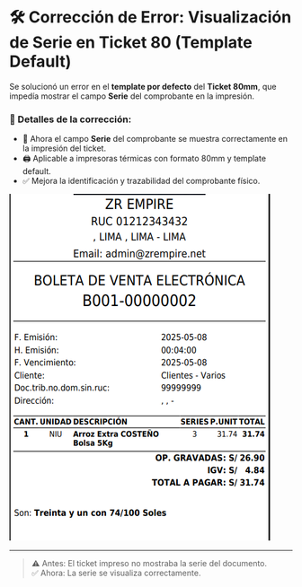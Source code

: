 # 🛠️ Corrección de Error: Visualización de Serie en Ticket 80 (Template Default)

Se solucionó un error en el **template por defecto** del **Ticket 80mm**, que impedía mostrar el campo **Serie** del comprobante en la impresión.

### 🔧 Detalles de la corrección:
- 🧾 Ahora el campo **Serie** del comprobante se muestra correctamente en la impresión del ticket.
- 🖨️ Aplicable a impresoras térmicas con formato 80mm y template default.
- ✅ Mejora la identificación y trazabilidad del comprobante físico.

![Series Tiket 80](img/series-ticket-80.png)

---

> ⚠️ Antes: El ticket impreso no mostraba la serie del documento.  
> ✅ Ahora: La serie se visualiza correctamente.
